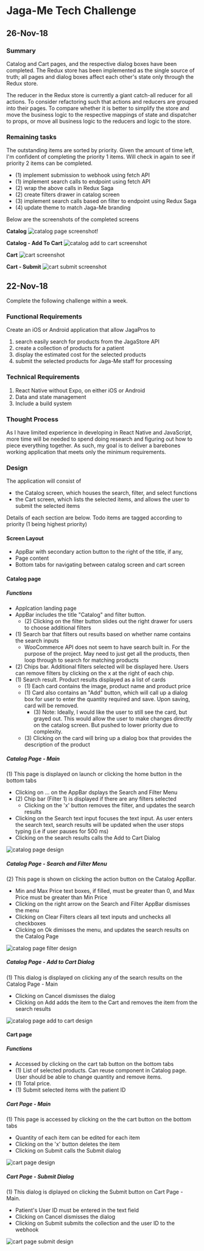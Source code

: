 # Jaga-Me Tech Challenge

## 26-Nov-18

### Summary

Catalog and Cart pages, and the respective dialog boxes have been completed. The Redux store has been implemented as the single source of truth; all pages and dialog boxes affect each other's state only through the Redux store.

The reducer in the Redux store is currently a giant catch-all reducer for all actions. To consider refactoring such that actions and reducers are grouped into their pages. To compare whether it is better to simplify the store and move the business logic to the respective mappings of state and dispatcher to props, or move all business logic to the reducers and logic to the store.

### Remaining tasks

The outstanding items are sorted by priority. Given the amount of time left, I'm confident of completing the priority 1 items. Will check in again to see if priority 2 items can be completed.
- (1) implement submission to webhook using fetch API
- (1) implement search calls to endpoint using fetch API
- (2) wrap the above calls in Redux Saga
- (2) create filters drawer in catalog screen
- (3) implement search calls based on filter to endpoint using Redux Saga
- (4) update theme to match Jaga-Me branding


Below are the screenshots of the completed screens

**Catalog**
![catalog page screenshot](./page_design/catalog_ss.png)!

**Catalog - Add To Cart**
![catalog add to cart screenshot](./page_design/catalog-add-to-cart_ss.png)

**Cart**
![cart screenshot](./page_design/cart_ss.png)

**Cart - Submit**
![cart submit screenshot](./page_design/cart-submit_ss.png)

## 22-Nov-18

Complete the following challenge within a week.

### Functional Requirements

Create an iOS or Android application that allow JagaPros to 
1. search easily search for products from the JagaStore API
2. create a collection of products for a patient
3. display the estimated cost for the selected products
4. submit the selected products for Jaga-Me staff for processing

### Technical Requirements

1. React Native without Expo, on either iOS or Android
2. Data and state management
3. Include a build system

### Thought Process

As I have limited experience in developing in React Native and JavaScript, more time will be needed to spend doing research and figuring out how to piece everything together. As such, my goal is to deliver a barebones working application that meets only the minimum requirements.

### Design

The application will consist of 
- the Catalog screen, which houses the search, filter, and select functions
- the Cart screen, which lists the selected items, and allows the user to submit the selected items

Details of each section are below. Todo items are tagged according to priority (1 being highest priority)

#### Screen Layout

- AppBar with secondary action button to the right of the title, if any,
- Page content
- Bottom tabs for navigating between catalog screen and cart screen

#### Catalog page

##### Functions

- Applcation landing page
- AppBar includes the title "Catalog" and filter button. 
    - (2) Clicking on the filter button slides out the right drawer for users to choose additional filters
- (1) Search bar that filters out results based on whether name contains the search inputs
    - WooCommerce API does not seem to have search built in. For the purpose of the project. May need to just get all the products, then loop through to search for matching products
- (2) Chips bar. Additional filters selected will be displayed here. Users can remove filters by clicking on the x at the right of each chip.
- (1) Search result. Product results displayed as a list of cards
    - (1) Each card contains the image, product name and product price
    - (1) Card also contains an "Add" button, which will call up a dialog box for user to enter the quantity required and save. Upon saving, card will be removed.
        - (3) Note: Ideally, I would like the user to still see the card, but grayed out. This would allow the user to make changes directly on the catalog screen. But pushed to lower priority due to complexity.
    - (3) Clicking on the card will bring up a dialog box that provides the description of the product

##### Catalog Page - Main
(1) This page is displayed on launch or clicking the home button in the bottom tabs
- Clicking on ... on the AppBar dsplays the Search and Filter Menu
- (2) Chip bar (Filter 1) is displayed if there are any filters selected
    - Clicking on the 'x' button removes the filter, and updates the search results
- Clicking on the Search text input focuses the text input. As user enters the search text, search results will be updated when the user stops typing (i.e if user pauses for 500 ms)
- Clicking on the search results calls the Add to Cart Dialog

![catalog page design](./page_design/catalog.png?s=250)

##### Catalog Page - Search and Filter Menu

(2) This page is shown on clicking the action button on the Catalog AppBar. 
- Min and Max Price text boxes, if filled, must be greater than 0, and Max Price must be greater than Min Price
- Clicking on the right arrow on the Search and Filter AppBar dismisses the menu
- Clicking on Clear Filters clears all text inputs and unchecks all checkboxes
- Clicking on Ok dimisses the menu, and updates the search results on the Catalog Page

![catalog page filter design](./page_design/catalog-filters.png?s=250)

##### Catalog Page - Add to Cart Dialog

(1) This dialog is displayed on clicking any of the search results on the Catalog Page - Main
- Clicking on Cancel dismisses the dialog
- Clicking on Add adds the item to the Cart and removes the item from the search results

![catalog page add to cart design](./page_design/catalog-add-to-cart.png?s=250)

#### Cart page

##### Functions

- Accessed by clicking on the cart tab button on the bottom tabs
- (1) List of selected products. Can reuse component in Catalog page. User should be able to change quantity and remove items.
- (1) Total price.
- (1) Submit selected items with the patient ID

##### Cart Page - Main
(1) This page is accessed by clicking on the the cart button on the bottom tabs
- Quantity of each item can be edited for each item
- Clicking on the 'x' button deletes the item
- Clicking on Submit calls the Submit dialog

![cart page design](page_design/cart.png?s=250)

##### Cart Page - Submit Dialog
(1) This dialog is diplayed on clicking the Submit button on Cart Page - Main.
- Patient's User ID must be entered in the text field
- Clicking on Cancel dismisses the dialog
- Clicking on Submit submits the collection and the user ID to the webhook

![cart page submit design](page_design/cart-submit.png?s=250)
